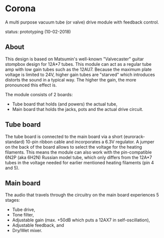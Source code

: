 # Corona
A multi purpose vacuum tube (or valve) drive module with feedback control.

status: prototyping (10-02-2018)

## About
This design is based on Matsumin's well-known "Valvecaster" guitar stompbox design for 12A*7 tubes. This module can act as a regular tube amp with low gain tubes such as the 12AU7. Because the maximum plate voltage is limited to 24V, higher gain tubes are "starved" which introduces distorts the sound in a typical way. The higher the gain, the more pronounced this effect is.

The module consists of 2 boards:
- Tube board that holds (and powers) the actual tube,
- Main board that holds the jacks, pots and the actual drive circuit.

## Tube board
The tube board is connected to the main board via a short (eurorack-standard) 10-pin ribbon cable and incorporates a 6.3V regulator. A jumper on the back of the board allows to select the voltage for the heating filaments. This means the module can also work with the pin-compatible 6N2P (aka 6H2N) Russian model tube, which only differs from the 12A*7 tubes in the voltage needed for earlier mentioned heating filaments (pin 4 and 5).

## Main board
The audio that travels through the circuitry on the main board experiences 5 stages:
- Tube drive,
- Tone filter,
- Adjustable gain (max. +50dB which puts a 12AX7 in self-oscillation),
- Adjustable feedback, and
- Dry/Wet mixer.
